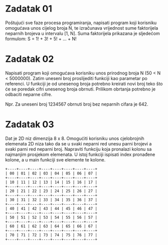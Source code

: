 # Zadatak 01

Poštujući sve faze procesa programiranja, napisati program koji korisniku omogućava unos cijelog broja N, te izračunava vrijednost sume faktorijela neparnih brojeva u intervalu [1, N]. Suma faktorijela prikazana je sljedećom formulom: S = 1! + 3! + 5! + ... + N!

# Zadatak 02

Napisati program koji omogućava korisniku unos prirodnog broja N (50 < N < 5000000). Zatim uneseni broj proslijediti funkciji kao parametar po referenci. U funkciji je od unesenog broja potrebno kreirati novi broj teko što će se poredak cifri unesenog broja obrnuti. Prilikom obrtanja potrebno je odbaciti neparne cifre.

Npr. Za uneseni broj 1234567 obrnuti broj bez neparnih cifara je 642.

# Zadatak 03

Dat je 2D niz dimenzija 8 x 8. Omogućiti korisniku unos cjelobrojnih elemenata 2D niza tako da se u svaki neparni red unesu parni brojevi a svaki parni red neparni broj. Napraviti funkciju koja pronalazi kolonu sa najmanjim prosjekom elemenata. U istoj funkciji ispisati index pronađene kolone, a u main funkciji sve elemente te kolone.

```
+----+----+----+----+----+----+----+----+
| 00 | 01 | 02 | 03 | 04 | 05 | 06 | 07 |
+----+----+----+----+----+----+----+----+
| 10 | 11 | 12 | 13 | 14 | 15 | 16 | 17 |
+----+----+----+----+----+----+----+----+
| 20 | 21 | 22 | 23 | 24 | 25 | 26 | 27 |
+----+----+----+----+----+----+----+----+
| 30 | 31 | 32 | 33 | 34 | 35 | 36 | 37 |
+----+----+----+----+----+----+----+----+
| 40 | 41 | 42 | 43 | 44 | 45 | 46 | 47 |
+----+----+----+----+----+----+----+----+
| 50 | 51 | 52 | 53 | 54 | 55 | 56 | 57 |
+----+----+----+----+----+----+----+----+
| 60 | 61 | 62 | 63 | 64 | 65 | 66 | 67 |
+----+----+----+----+----+----+----+----+
| 70 | 71 | 72 | 73 | 74 | 75 | 76 | 77 |
+----+----+----+----+----+----+----+----+
```